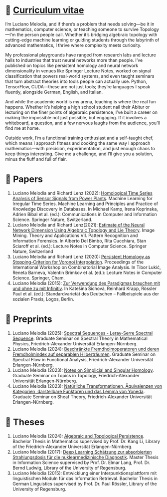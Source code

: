 # 📗 [Curriculum vitae](https://karhunenloeve.github.io/CurriculumVitae/curriculumVitae.pdf)
I’m Luciano Melodia, and if there’s a problem that needs solving—be it in mathematics, computer science, or teaching someone to survive Topology—I’m the person people call. Whether it’s bridging algebraic topology with cutting-edge machine learning or guiding students through the labyrinth of advanced mathematics, I thrive where complexity meets curiosity.

My professional playgrounds have ranged from research labs and lecture halls to industries that trust neural networks more than people. I’ve published on topics like persistent homology and neural network dimensionality in venues like Springer Lecture Notes, worked on signal classification that powers real-world systems, and even taught seminars that turn abstract theories into tools people can actually use. Python, TensorFlow, CUDA—these are not just tools; they’re languages I speak fluently, alongside German, English, and Italian.

And while the academic world is my arena, teaching is where the real fun happens. Whether it’s helping a high school student nail their Abitur or lecturing on the finer points of algebraic persistence, I’ve built a career on making the impossible not just possible, but engaging. If it involves a whiteboard, a question, and a few nervous laughs from the audience, you’ll find me at home.

Outside work, I’m a functional training enthusiast and a self-taught chef, which means I approach fitness and cooking the same way I approach mathematics—with precision, experimentation, and just enough chaos to keep things interesting. Give me a challenge, and I’ll give you a solution, minus the fluff and full of flair.

# 📃 Papers
1. Luciano Melodia and Richard Lenz (2022): [Homological Time Series Analysis of Sensor Signals from Power Plants](https://arxiv.org/abs/2106.02493). Machine Learning for Irregular Time Series. Machine Learning and Principles and Practice of Knowledge Discovery in Databases. In Michael Kamp, Irena Koprinska, Adrien Bibal et al. (ed.): Communications in Computer and Information Science. Springer Nature, Switzerland.
1. Luciano Melodia and Richard Lenz(2021): [Estimate of the Neural Network Dimension Using Algebraic Topology and Lie Theory](https://arxiv.org/abs/2004.02881). Image Mining. Theory and Applications VII. Pattern Recognition and Information Forensics. In Alberto Del Bimbo, Rita Cucchiara, Stan Sciaroff et al. (ed.): Lecture Notes in Computer Science. Springer Nature, Switzerland
1. Luciano Melodia and Richard Lenz (2020): [Persistent Homology as Stopping-Criterion for Voronoi Interpolation](https://arxiv.org/abs/1911.02922). Proceedings of the International Workshop on Combinatorial Image Analysis. In Tibor Lukić, Reneta Barneva, Valentin Brimkov et al. (ed.): Lecture Notes in Computer Science. Springer, Cham.
1. Luciano Melodia (2015): [Zur Verwendung des Paradigmas brauchen mit und ohne zu mit Infinitiv](https://ling.auf.net/lingbuzz/004798). In Katešina Šichovà, Reinhard Krapp, Rössler Paul et al. (ed.): Standardvarietät des Deutschen – Fallbeispiele aus der sozialen Praxis, Logos, Berlin.

# 📓 Preprints
1. Luciano Melodia (2025): [Spectral Sequences - Leray-Serre Spectral Sequence](https://karhunenloeve.github.io/SpecSeq/main.pdf). Graduate Seminar on Spectral Theory in Mathematical Physics, Friedrich-Alexander Universität Erlangen-Nürnberg.
1. Luciano Melodia (2024): [Beschränkte Fremdholmoperatoren und deren Fremdholmindex auf separablen Hilberträumen](https://karhunenloeve.github.io/FunkanaFredholm/main.pdf). Graduate Seminar on Spectral Flow in Functional Analysis, Friedrich-Alexander Universität Erlangen-Nürnberg.
1. Luciano Melodia (2023): [Notes on Simplicial and Singular Homology](https://karhunenloeve.github.io/TopoHom/main.pdf). Graduate Seminar on Topics in Topology, Friedrich-Alexander Universität Erlangen-Nürnberg.
1. Luciano Melodia (2023): [Natürliche Transformationen, Äquivalenzen von Kategorien, darstellbare Funktoren und das Lemma von Yoneda](https://karhunenloeve.github.io/TopoSheaf/main.pdf). Graduate Seminar on Sheaf Theory, Friedrich-Alexander Universität Erlangen-Nürnberg.

# 📔 Theses
1. Luciano Melodia (2024): [Algebraic and Topological Persistence](https://karhunenloeve.github.io/BscMath/main.pdf). Bachelor Thesis in Mathematics supervised by Prof. Dr. Kang Li, Library of the Friedrich-Alexander Universität Erlangen-Nürnberg.
1. Luciano Melodia (2017): [Deep Learning Schätzung zur absorbierten Strahlungsdosis für die nuklearmedizinische Diagnostik](https://arxiv.org/abs/1805.09108). Master Thesis in Information Science supervised by Prof. Dr. Elmar Lang, Prof. Dr. Bernd Ludwig, Library of the University of Regensburg.
1. Luciano Melodia (2015): Entwicklung einer Interpunktionsplattform mit linguistischen Moduln für das Information Retrieval. Bachelor Thesis in German Linguistics supervised by Prof. Dr. Paul Rössler, Library of the University of Regensburg.
